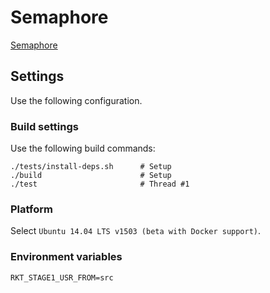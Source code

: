 # Semaphore

[Semaphore](https://semaphoreci.com/)

## Settings

Use the following configuration.

### Build settings

Use the following build commands:

```
./tests/install-deps.sh      # Setup
./build                      # Setup
./test                       # Thread #1
```

### Platform

Select `Ubuntu 14.04 LTS v1503 (beta with Docker support)`.

### Environment variables

```
RKT_STAGE1_USR_FROM=src
```


